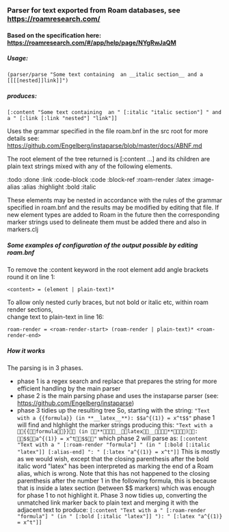 ### Parser for text exported from Roam databases, see https://roamresearch.com/

#### Based on the specification here: https://roamresearch.com/#/app/help/page/NYgRwJaQM

##### Usage:

`(parser/parse "Some text containing  an __italic section__ and a [[[[nested]]link]]")`

##### produces:

`[:content "Some text containing  an " [:italic "italic section"] " and a " [:link [:link "nested"] "link"]]`

Uses the grammar specified in the file roam.bnf in the src root
for more details see: https://github.com/Engelberg/instaparse/blob/master/docs/ABNF.md

The root element of the tree returned is [:content ...]
and its children are plain text strings mixed with any of the following elements.

:todo :done :link :code-block :code :block-ref :roam-render
:latex :image-alias :alias :highlight :bold :italic

These elements may be nested in accordance with the rules of
the grammar specified in roam.bnf and the results may be modified
by editing that file. If new element types are added to Roam in the future
then the corresponding marker strings used to delineate them must be added
there and also in markers.clj

##### Some examples of configuration of the output possible by editing roam.bnf

To remove the :content keyword in the root element add angle brackets round it on line 1:  

`<content> = (element | plain-text)*`

To allow only nested curly braces, but not bold or italic etc, within roam render sections,  
change text to plain-text in line 16:  

`roam-render = <roam-render-start> (roam-render | plain-text)* <roam-render-end>`

##### How it works

The parsing is in 3 phases.
* phase 1 is a regex search and replace that prepares the string for more efficient handling by the main parser
* phase 2 is the main parsing phase and uses the instaparse parser (see: https://github.com/Engelberg/instaparse)
* phase 3 tidies up the resulting tree
So, starting with the string:
`"Text with a {{formula}} (in **__latex__**): $$a^{(1)} = x^t$$"`
phase 1 will find and hlghlight the marker strings producing this:
`"Text with a {{formula}} (in **__latex__**): $$a^{(1)} = x^t$$"`
which phase 2 will parse as:
`[:content
  "Text with a "
  [:roam-render "formula"]
  " (in "
  [:bold [:italic "latex"]]
  [:alias-end]
  ": "
  [:latex "a^{(1)} = x^t"]]`
This is mostly as we would wish, except that the closing parenthesis after the bold italic word "latex" has been interpreted as marking
the end of a Roam alias, which is wrong. Note that this has not happened to the closing parenthesis after the number 1
in the following formula, this is because that is inside a latex section (between $$ markers) which was enough for phase 1 to not highlight it.
Phase 3 now tidies up, converting the unmatched link marker back to plain text and merging it with the adjacent text to
produce:
`[:content
  "Text with a "
  [:roam-render "formula"]
  " (in "
  [:bold [:italic "latex"]]
  "): "
  [:latex "a^{(1)} = x^t"]]`